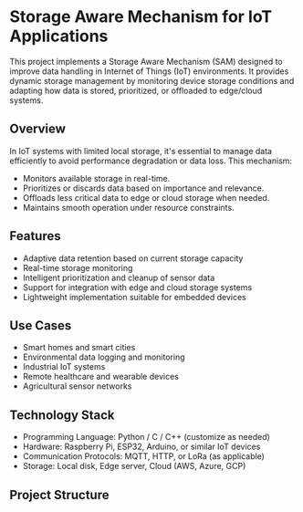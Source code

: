 # Storage Aware Mechanism for IoT Applications

This project implements a Storage Aware Mechanism (SAM) designed to improve data handling in Internet of Things (IoT) environments. It provides dynamic storage management by monitoring device storage conditions and adapting how data is stored, prioritized, or offloaded to edge/cloud systems.

## Overview

In IoT systems with limited local storage, it's essential to manage data efficiently to avoid performance degradation or data loss. This mechanism:

- Monitors available storage in real-time.
- Prioritizes or discards data based on importance and relevance.
- Offloads less critical data to edge or cloud storage when needed.
- Maintains smooth operation under resource constraints.

## Features

- Adaptive data retention based on current storage capacity
- Real-time storage monitoring
- Intelligent prioritization and cleanup of sensor data
- Support for integration with edge and cloud storage systems
- Lightweight implementation suitable for embedded devices

## Use Cases

- Smart homes and smart cities
- Environmental data logging and monitoring
- Industrial IoT systems
- Remote healthcare and wearable devices
- Agricultural sensor networks

## Technology Stack

- Programming Language: Python / C / C++ (customize as needed)
- Hardware: Raspberry Pi, ESP32, Arduino, or similar IoT devices
- Communication Protocols: MQTT, HTTP, or LoRa (as applicable)
- Storage: Local disk, Edge server, Cloud (AWS, Azure, GCP)

## Project Structure


